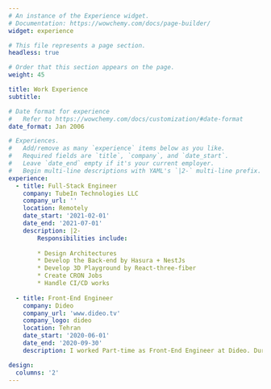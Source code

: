 ```yaml
---
# An instance of the Experience widget.
# Documentation: https://wowchemy.com/docs/page-builder/
widget: experience

# This file represents a page section.
headless: true

# Order that this section appears on the page.
weight: 45

title: Work Experience
subtitle:

# Date format for experience
#   Refer to https://wowchemy.com/docs/customization/#date-format
date_format: Jan 2006

# Experiences.
#   Add/remove as many `experience` items below as you like.
#   Required fields are `title`, `company`, and `date_start`.
#   Leave `date_end` empty if it's your current employer.
#   Begin multi-line descriptions with YAML's `|2-` multi-line prefix.
experience:
  - title: Full-Stack Engineer
    company: TubeIn Technologies LLC
    company_url: ''
    location: Remotely
    date_start: '2021-02-01'
    date_end: '2021-07-01'
    description: |2-
        Responsibilities include:
        
        * Design Architectures
        * Develop the Back-end by Hasura + NestJs 
        * Develop 3D Playground by React-three-fiber
        * Create CRON Jobs
        * Handle CI/CD works
        
  - title: Front-End Engineer
    company: Dideo
    company_url: 'www.dideo.tv'
    company_logo: dideo
    location: Tehran
    date_start: '2020-06-01'
    date_end: '2020-09-30'
    description: I worked Part-time as Front-End Engineer at Dideo. During this project, we developed a Video on demand (VOD) system for Irancell. 

design:
  columns: '2'
---
```

